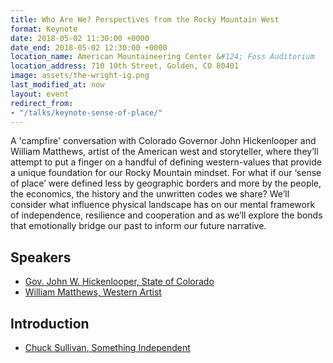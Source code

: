 ```yaml
---
title: Who Are We? Perspectives from the Rocky Mountain West
format: Keynote
date: 2018-05-02 11:30:00 +0000
date_end: 2018-05-02 12:30:00 +0000
location_name: American Mountaineering Center &#124; Foss Auditorium
location_address: 710 10th Street, Golden, CO 80401
image: assets/the-wright-ig.png
last_modified_at: now
layout: event
redirect_from:
- "/talks/keynote-sense-of-place/"
---
```

A 'campfire' conversation with Colorado Governor John Hickenlooper and William Matthews, artist of the American west and storyteller, where they’ll attempt to put a finger on a handful of defining western-values that provide a unique foundation for our Rocky Mountain mindset. For what if our ‘sense of place’ were defined less by geographic borders and more by the people, the economics, the history and the unwritten codes we share? We’ll consider what influence physical landscape has on our mental framework of independence, resilience and cooperation and as we’ll explore the bonds that emotionally bridge our past to inform our future narrative.

## Speakers

* [Gov. John W. Hickenlooper, State of Colorado](https://www.colorado.gov/governor/)
* [William Matthews, Western Artist](https://williammatthewsstudio.com/bio/)

## Introduction

* [Chuck Sullivan, Something Independent](http://www.somethingindependent.com/)